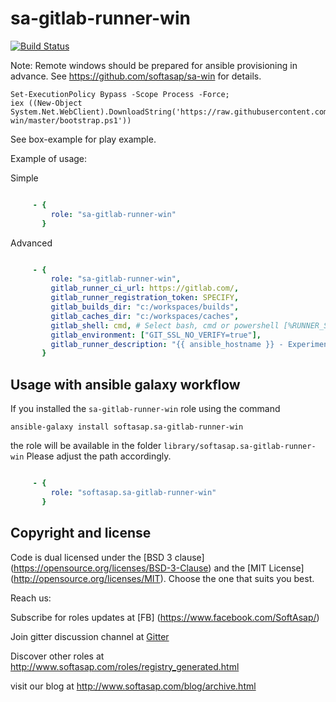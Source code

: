 sa-gitlab-runner-win
====================

[![Build Status](https://travis-ci.org/softasap/sa-gitlab-runner-win.svg?branch=master)](https://travis-ci.org/softasap/sa-gitlab-runner-win)

Note: Remote windows should be prepared for ansible provisioning in advance. See https://github.com/softasap/sa-win for details.

```pwsh
Set-ExecutionPolicy Bypass -Scope Process -Force;
iex ((New-Object System.Net.WebClient).DownloadString('https://raw.githubusercontent.com/softasap/sa-win/master/bootstrap.ps1'))
```

See box-example for play example.

Example of usage:

Simple

```YAML

     - {
         role: "sa-gitlab-runner-win"
       }


```

Advanced

```YAML

     - {
         role: "sa-gitlab-runner-win",
         gitlab_runner_ci_url: https://gitlab.com/,
         gitlab_runner_registration_token: SPECIFY,
         gitlab_builds_dir: "c:/workspaces/builds",
         gitlab_caches_dir: "c:/workspaces/caches",
         gitlab_shell: cmd, # Select bash, cmd or powershell [%RUNNER_SHELL%]
         gitlab_environment: ["GIT_SSL_NO_VERIFY=true"],
         gitlab_runner_description: "{{ ansible_hostname }} - Experimental windows runner"
       }


```



Usage with ansible galaxy workflow
----------------------------------

If you installed the `sa-gitlab-runner-win` role using the command


`
   ansible-galaxy install softasap.sa-gitlab-runner-win
`

the role will be available in the folder `library/softasap.sa-gitlab-runner-win`
Please adjust the path accordingly.

```YAML

     - {
         role: "softasap.sa-gitlab-runner-win"
       }

```




Copyright and license
---------------------

Code is dual licensed under the [BSD 3 clause] (https://opensource.org/licenses/BSD-3-Clause) and the [MIT License] (http://opensource.org/licenses/MIT). Choose the one that suits you best.

Reach us:

Subscribe for roles updates at [FB] (https://www.facebook.com/SoftAsap/)

Join gitter discussion channel at [Gitter](https://gitter.im/softasap)

Discover other roles at  http://www.softasap.com/roles/registry_generated.html

visit our blog at http://www.softasap.com/blog/archive.html 
